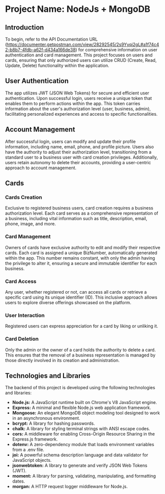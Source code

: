 # Project Name: NodeJs + MongoDB

## Introduction

To begin, refer to the API Documentation URL (https://documenter.getpostman.com/view/28292545/2s9Yyqi2gL#a1f74c42-b8b7-4fdb-a62f-d434a166de38) for comprehensive information on user authentication and card management. This project focuses on users and cards, ensuring that only authorized users can utilize CRUD (Create, Read, Update, Delete) functionality within the application.

## User Authentication

The app utilizes JWT (JSON Web Tokens) for secure and efficient user authentication. Upon successful login, users receive a unique token that enables them to perform actions within the app. This token carries information about the user's authorization level (user, business, admin), facilitating personalized experiences and access to specific functionalities.

## Account Management

After successful login, users can modify and update their profile information, including name, email, phone, and profile picture. Users also have the authority to adjust their authorization level, transitioning from a standard user to a business user with card creation privileges. Additionally, users retain autonomy to delete their accounts, providing a user-centric approach to account management.

## Cards

### Cards Creation

Exclusive to registered business users, card creation requires a business authorization level. Each card serves as a comprehensive representation of a business, including vital information such as title, description, email, phone, image, and more.

### Card Management

Owners of cards have exclusive authority to edit and modify their respective cards. Each card is assigned a unique BizNumber, automatically generated within the app. This number remains constant, with only the admin having the privilege to alter it, ensuring a secure and immutable identifier for each business.

### Card Access

Any user, whether registered or not, can access all cards or retrieve a specific card using its unique identifier (ID). This inclusive approach allows users to explore diverse offerings showcased on the platform.

### User Interaction

Registered users can express appreciation for a card by liking or unliking it.

### Card Deletion

Only the admin or the owner of a card holds the authority to delete a card. This ensures that the removal of a business representation is managed by those directly involved in its creation and administration.

## Technologies and Libraries

The backend of this project is developed using the following technologies and libraries:

- **Node.js:** A JavaScript runtime built on Chrome's V8 JavaScript engine.
- **Express:** A minimal and flexible Node.js web application framework.
- **Mongoose:** An elegant MongoDB object modeling tool designed to work in an asynchronous environment.
- **bcrypt:** A library for hashing passwords.
- **chalk:** A library for styling terminal strings with ANSI escape codes.
- **cors:** A middleware for enabling Cross-Origin Resource Sharing in the Express.js framework.
- **dotenv:** A zero-dependency module that loads environment variables from a .env file.
- **joi:** A powerful schema description language and data validator for JavaScript objects.
- **jsonwebtoken:** A library to generate and verify JSON Web Tokens (JWT).
- **moment:** A library for parsing, validating, manipulating, and formatting dates.
- **morgan:** A HTTP request logger middleware for Node.js.
